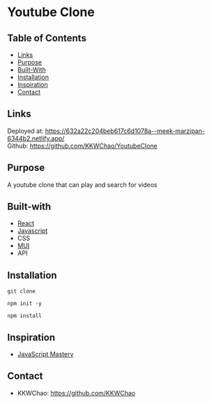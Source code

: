 # Youtube Clone

## Table of Contents
- [Links](#links)
- [Purpose](#purpose)
- [Built-With](#built-with)
- [Installation](#installation)
- [Inspiration](#inspiration)
- [Contact](#contact)

## Links
Deployed at: https://632a22c204beb617c6d1078a--meek-marzipan-6344b2.netlify.app/ </br>
Github: https://github.com/KKWChao/YoutubeClone

## Purpose
A youtube clone that can play and search for videos

## Built-with
- [React](https://reactjs.org/)
- [Javascript](https://www.javascript.com/)
- CSS
- [MUI](https://mui.com/)
- API


## Installation

```
git clone

npm init -y 

npm install
```

## Inspiration
- [JavaScript Mastery](https://www.youtube.com/c/JavaScriptMastery)

## Contact
- KKWChao: https://github.com/KKWChao